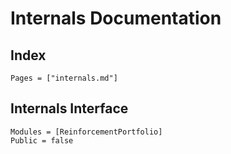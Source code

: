# Internals Documentation

## Index
```@index
Pages = ["internals.md"]
```

## Internals Interface
```@autodocs
Modules = [ReinforcementPortfolio]
Public = false
```
